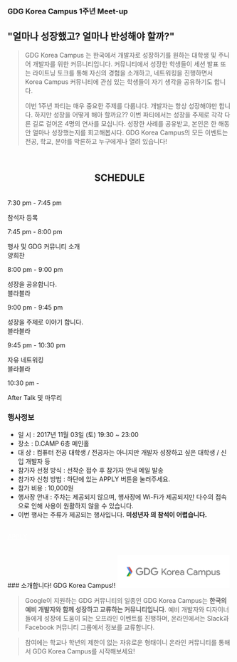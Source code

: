 ### GDG Korea Campus 1주년 Meet-up

<div class="text-center"><h2>"얼마나 성장했고? 얼마나 반성해야 할까?"</h2></div>

>GDG Korea Campus 는 한국에서 개발자로 성장하기를 원하는 대학생 및 주니어 개발자를 위한 커뮤니티입니다.  커뮤니티에서 성장한 학생들이 세션 발표 또는 라이트닝 토크를 통해 자신의 경험을 소개하고, 네트워킹을 진행하면서 Korea Campus 커뮤니티에 관심 있는 학생들이 자기 생각을 공유하기도 합니다.
>
>이번 1주년 파티는 매우 중요한 주제를 다룹니다. 개발자는 항상 성장해야만 합니다. 하지만 성장을 어떻게 해아 할까요?? 이번 파티에서는 성장을 주제로 각각 다른 길로 걸어온 4명의 연사를 모십니다. 성장한 사례를 공유받고, 본인은 한 해동안 얼마나 성장했는지를 회고해봅시다. GDG Korea Campus의 모든 이벤트는 전공, 학교, 분야를 막론하고 누구에게나 열려 있습니다!

<br>
<h2><center>SCHEDULE</center></h2>
<br>

<div class="schedule__block">
    <div class="schedule__row ng-scope">
                <div class="schedule__cell schedule__cell--time schedule__cell--time--long ng-binding">
                <span>7:30 pm - 7:45 pm</span>
                </div>
                <div class="schedule__cell ng-binding"><p>참석자 등록</p>
                </div>
                <div class="schedule__cell schedule__cell--right">
                </div>
    </div>
     <div class="schedule__row ng-scope">
                <div class="schedule__cell schedule__cell--time schedule__cell--time--long ng-binding">
                <span>7:45 pm - 8:00 pm</span>
                </div>
                <div class="schedule__cell ng-binding"><p>행사 및 GDG 커뮤니티 소개 <br> 양희찬</p>
                </div>
                <div class="schedule__cell schedule__cell--center">
                </div>
    </div>
    <div class="schedule__row ng-scope">
                <div class="schedule__cell schedule__cell--time schedule__cell--time--long ng-binding">
                <span>8:00 pm - 9:00 pm</span>
                </div>
                <div class="schedule__cell ng-binding"><p>성장을 공유합니다. <br> 블라블라</p>
                </div>
                <div class="schedule__cell schedule__cell--right">
                </div>
    </div>
     <div class="schedule__row ng-scope">
                <div class="schedule__cell schedule__cell--time schedule__cell--time--long ng-binding">
                <span>9:00 pm - 9:45 pm</span>
                </div>
                <div class="schedule__cell ng-binding"><p>성장을 주제로 이야기 합니다. <br> 블라블라</p>
                </div>
                <div class="schedule__cell schedule__cell--right">
                </div>
    </div>
     <div class="schedule__row ng-scope">
                <div class="schedule__cell schedule__cell--time schedule__cell--time--long ng-binding">
                <span>9:45 pm - 10:30 pm</span>
                </div>
                <div class="schedule__cell ng-binding"><p>자유 네트워킹 <br> 블라블라</p>
                </div>
                <div class="schedule__cell schedule__cell--left">
                </div>
        </div>
        <div class="schedule__row ng-scope">
                <div class="schedule__cell schedule__cell--time schedule__cell--time--long ng-binding">
                <span>10:30 pm - </span>
                </div>
                <div class="schedule__cell ng-binding"><p>After Talk 및 마무리</p>
                </div>
                <div class="schedule__cell schedule__cell--right">
                </div>
        </div>
</div>

### 행사정보

- 일 시 : 2017년 11월 03일 (토) 19:30 ~ 23:00
- 장소 : D.CAMP 6층 메인홀
- 대 상 : 컴퓨터 전공 대학생 / 전공자는 아니지만 개발자 성장하고 싶은 대학생 / 신입 개발자 등
- 참가자 선정 방식 : 선착순 접수 후 참가자 안내 메일 발송
- 참가자 신청 방법 : 하단에 있는 APPLY 버튼을 눌러주세요.
- 참가 비용 : 10,000원
- 행사장 안내 : 주차는 제공되지 않으며, 행사장에 Wi-Fi가 제공되지만 다수의 접속으로 인해 사용이 원활하지 않을 수 있습니다.
- 이번 행사는 주류가 제공되는 행사입니다. **미성년자 의 참석이 어렵습니다.**

<br>

<div class="text-center">
<a href="https://docs.google.com/forms/d/e/1FAIpQLSepnLzRhioOlfD6LYD1nlm9vcfRlMdvuqR8n8rROVmREGv74Q/viewform?usp=sf_link" target="_blank" class="style-scope header-content" style="color: white; ">
  <paper-button class="primary style-scope header-content x-scope paper-button-0" raised="" role="button" tabindex="0" animated="" aria-disabled="false" elevation="1">APPLY</paper-button>
</a>
</div>

<br>
<br>
### 소개합니다! GDG Korea Campus!!
<img src="/images/logos/gdg-kc.png" style="width: 50%;"/>

>Google이 지원하는 GDG 커뮤니티의 일종인 GDG Korea Campus는 **한국의 예비 개발자와 함께 성장하고 교류하는 커뮤니티입니다.** 예비 개발자와 디자이너들에게 성장에 도움이 되는 오프라인 이벤트를 진행하며, 온라인에서는 Slack과 Facebook 커뮤니티 그룹에서 정보를 교류합니다.

>참여에는 학교나 학년의 제한이 없는 자유로운 형태이니 온라인 커뮤니티를 통해서 GDG Korea Campus를 시작해보세요!

<br>

